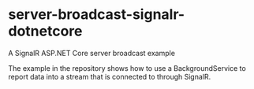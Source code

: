 # server-broadcast-signalr-dotnetcore
A SignalR ASP.NET Core server broadcast example

The example in the repository shows how to use a BackgroundService to report data into a stream that is connected to through SignalR.
